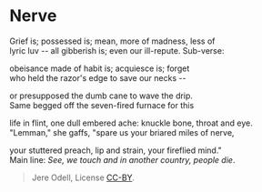 # Nerve

Grief is; possessed is; mean, more of madness, less of  
lyric luv -- all gibberish is; even our ill-repute. Sub-verse:

obeisance made of habit is; acquiesce is; forget  
who held the razor's edge to save our necks --

or presupposed the dumb cane to wave the drip.  
Same begged off the seven-fired furnace for this

life in flint, one dull embered ache: knuckle bone, throat and eye.  
"Lemman," she gaffs, "spare us your briared miles of nerve,

your stuttered preach, lip and strain, your fireflied mind."  
Main line: *See, we touch and in another country, people die*.

>Jere Odell, License [CC-BY](https://creativecommons.org/licenses/by/4.0/).